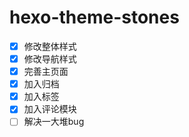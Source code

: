 # hexo-theme-stones

- [x] 修改整体样式
- [x] 修改导航样式	
- [x] 完善主页面	
- [x] 加入归档	
- [x] 加入标签	
- [x] 加入评论模块
- [ ] 解决一大堆bug
